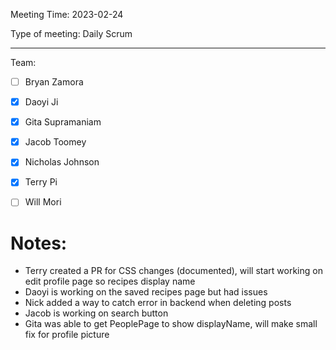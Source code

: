 Meeting Time: 2023-02-24

Type of meeting: Daily Scrum

---

Team:
- [ ] Bryan Zamora 
- [x] Daoyi Ji
- [x] Gita Supramaniam
- [x] Jacob Toomey
- [x] Nicholas Johnson
- [x] Terry Pi
- [ ] Will Mori


# Notes:
- Terry created a PR for CSS changes (documented), will start working on edit profile page so recipes display name
- Daoyi is working on the saved recipes page but had issues
- Nick added a way to catch error in backend when deleting posts
- Jacob is working on search button
- Gita was able to get PeoplePage to show displayName, will make small fix for profile picture
